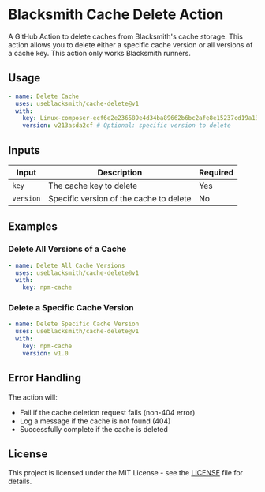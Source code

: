 # Blacksmith Cache Delete Action

A GitHub Action to delete caches from Blacksmith's cache storage. This action allows you to delete either a specific cache version or all versions of a cache key. This action only works Blacksmith runners.

## Usage

```yaml
- name: Delete Cache
  uses: useblacksmith/cache-delete@v1
  with:
    key: Linux-composer-ecf6e2e236589e4d34ba89662b6bc2afe8e15237cd19a13df9dc0cb599ff4826
    version: v213asda2cf # Optional: specific version to delete
```

## Inputs

| Input     | Description                             | Required |
| --------- | --------------------------------------- | -------- |
| `key`     | The cache key to delete                 | Yes      |
| `version` | Specific version of the cache to delete | No       |

## Examples

### Delete All Versions of a Cache

```yaml
- name: Delete All Cache Versions
  uses: useblacksmith/cache-delete@v1
  with:
    key: npm-cache
```

### Delete a Specific Cache Version

```yaml
- name: Delete Specific Cache Version
  uses: useblacksmith/cache-delete@v1
  with:
    key: npm-cache
    version: v1.0
```

## Error Handling

The action will:

- Fail if the cache deletion request fails (non-404 error)
- Log a message if the cache is not found (404)
- Successfully complete if the cache is deleted

## License

This project is licensed under the MIT License - see the [LICENSE](LICENSE) file for details.
